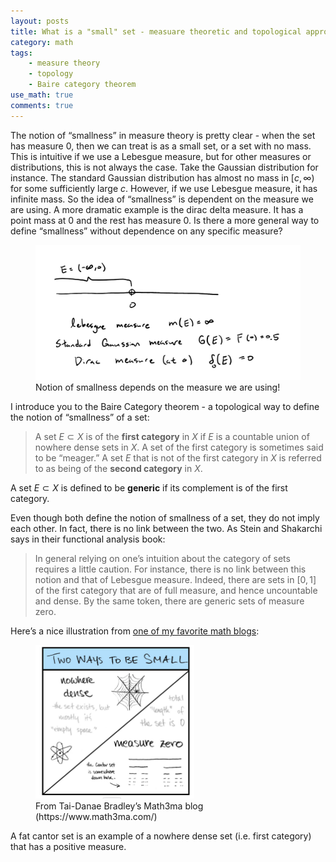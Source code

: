 ```yaml
---
layout: posts
title: What is a "small" set - measuare theoretic and topological approach
category: math
tags: 
    - measure theory
    - topology
    - Baire category theorem
use_math: true
comments: true
---
```

The notion of “smallness” in measure theory is pretty clear - when the set has measure $0$, then we can treat is as a small set, or a set with no mass. This is intuitive if we use a Lebesgue measure, but for other measures or distributions, this is not always the case. Take the Gaussian distribution for instance. The standard Gaussian distribution has almost no mass in $[c, \infty)$  for some sufficiently large $c$. However, if we use Lebesgue measure, it has infinite mass. So the idea of “smallness” is dependent on the measure we are using. A more dramatic example is the dirac delta measure. It has a point mass at 0 and the rest has measure 0. Is there a more general way to define “smallness” without dependence on any specific measure?

<figure>
  <img src="/assets/images/measure_dependent_smallness.png"/>
  <figcaption>Notion of smallness depends on the measure we are using!</figcaption>
</figure>


I introduce you to the Baire Category theorem - a topological way to define the notion of “smallness” of a set:

> A set $E \subset X$ is of the **first category** in $X$ if $E$ is a countable union of nowhere dense sets in $X$. A set of the first category is sometimes said to be “meager.” A set $E$ that is not of the first category in $X$ is referred to as being of the **second category** in $X$. 

A set $E \subset X$ is defined to be **generic** if its complement is of the first category.
> 

Even though both define the notion of smallness of a set, they do not imply each other. In fact, there is no link between the two. As Stein and Shakarchi says in their functional analysis book: 

> In general relying on one’s intuition about the category of sets requires a little caution. For instance, there is no link between this notion and that of Lebesgue measure. Indeed, there are sets in $[0, 1]$ of the first category that are of full measure, and hence uncountable and dense. By the same token, there are generic sets of measure zero.
> 

Here’s a nice illustration from [one of my favorite math blogs](https://www.math3ma.com/blog/two-ways-to-be-small):

<figure>
  <img src="/assets/images/dense_nowhere_dense.png" style="width:60%;height: auto"/>
  <figcaption>From Tai-Danae Bradley’s Math3ma blog (https://www.math3ma.com/)</figcaption>
</figure>

A fat cantor set is an example of a nowhere dense set (i.e. first category) that has a positive measure.
